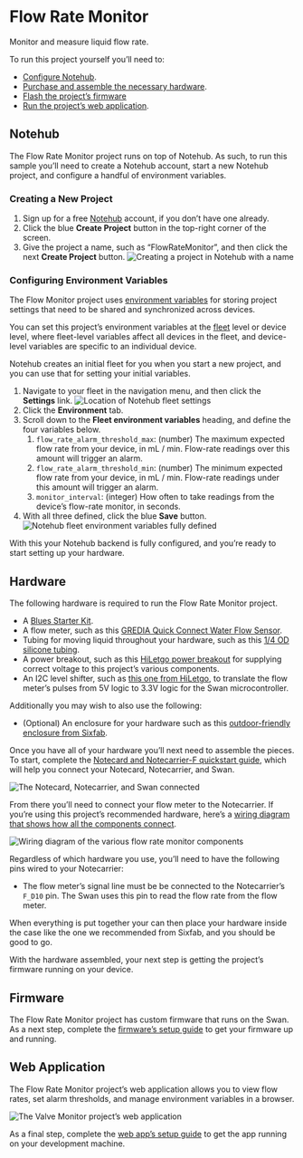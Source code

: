 # Flow Rate Monitor

Monitor and measure liquid flow rate.

To run this project yourself you’ll need to:

* [Configure Notehub](#notehub).
* [Purchase and assemble the necessary hardware](#hardware).
* [Flash the project’s firmware](#firmware)
* [Run the project’s web application](#web-application).

## Notehub

The Flow Rate Monitor project runs on top of Notehub. As such, to run this sample
you’ll need to create a Notehub account, start a new Notehub project, and configure
a handful of environment variables.

### Creating a New Project

1. Sign up for a free [Notehub](https://notehub.io) account, if you don’t have one
already.
1. Click the blue **Create Project** button in the top-right corner of the screen.
1. Give the project a name, such as “FlowRateMonitor”, and then click the next
**Create Project** button.
![Creating a project in Notehub with a name](images/notehub-create-project.png)

### Configuring Environment Variables

The Flow Monitor project uses [environment variables](https://dev.blues.io/guides-and-tutorials/notecard-guides/understanding-environment-variables/)
for storing project settings that need to be shared and synchronized across
devices.

You can set this project’s environment variables at the [fleet](https://dev.blues.io/reference/glossary/#fleet)
level or device level, where fleet-level variables affect all devices in the
fleet, and device-level variables are specific to an individual device.

Notehub creates an initial fleet for you when you start a new project, and you
can use that for setting your initial variables.

1. Navigate to your fleet in the navigation menu, and then click the **Settings**
link.
![Location of Notehub fleet settings](images/notehub-fleet-settings.png)
1. Click the **Environment** tab.
1. Scroll down to the **Fleet environment variables** heading, and define the
four variables below.
    1. `flow_rate_alarm_threshold_max`: (number) The maximum expected flow rate
    from your device, in mL / min. Flow-rate readings over this amount will trigger
    an alarm.
    1. `flow_rate_alarm_threshold_min`: (number) The minimum expected flow rate
    from your device, in mL / min. Flow-rate readings under this amount will trigger
    an alarm.
    1. `monitor_interval`: (integer) How often to take readings from the device’s
    flow-rate monitor, in seconds.
1. With all three defined, click the blue **Save** button.
![Notehub fleet environment variables fully defined](images/notehub-env-vars-defined.png)

With this your Notehub backend is fully configured, and you’re ready to start
setting up your hardware.

## Hardware

The following hardware is required to run the Flow Rate Monitor project.

* A [Blues Starter Kit](https://shop.blues.io/collections/blues-starter-kits).
* A flow meter, such as this [GREDIA Quick Connect Water Flow Sensor](https://www.amazon.com/dp/B07RD4JXLY/ref=cm_sw_r_api_i_652XGBZAS7RN06BSSHRT_0).
* Tubing for moving liquid throughout your hardware, such as this
[1/4 OD silicone tubing](https://www.amazon.com/dp/B09H4RNGGG/ref=cm_sw_r_api_i_H171CC4D2EDPPM23X8A4_0?th=1).
* A power breakout, such as this [HiLetgo power breakout](https://www.amazon.com/dp/B07X9SQKL6/ref=cm_sw_r_api_i_5JYD92FH343E04VKPMR5_0)
for supplying correct voltage to this project’s various components.
* An I2C level shifter, such as [this one from HiLetgo](https://www.amazon.com/dp/B07F7W91LC/ref=cm_sw_r_api_i_FZPJ7VRY2329ARNQ3W22_0), to
translate the flow meter’s pulses from 5V logic to 3.3V logic for the Swan
microcontroller.

Additionally you may wish to also use the following:

* (Optional) An enclosure for your hardware such as this
[outdoor-friendly enclosure from Sixfab](https://sixfab.com/product/raspberry-pi-ip54-outdoor-iot-project-enclosure/).

Once you have all of your hardware you’ll next need to assemble the pieces.
To start, complete the [Notecard and Notecarrier-F quickstart guide](https://dev.blues.io/quickstart/notecard-quickstart/notecard-and-notecarrier-f/), which will help
you connect your Notecard, Notecarrier, and Swan.

![The Notecard, Notecarrier, and Swan connected](images/notecard-and-notecarrier.jpg)

From there you’ll need to connect  your flow meter to the Notecarrier. If you’re using this project’s recommended hardware, here’s a [wiring diagram that shows how all the components connect](https://miro.com/app/board/uXjVP1OBst0=/).

![Wiring diagram of the various flow rate monitor components](images/wiring-diagram.png)

Regardless of which hardware you use, you’ll need to have the following pins
wired to your Notecarrier:

* The flow meter’s signal line must be be connected to the Notecarrier’s `F_D10`
pin. The Swan uses this pin to read the flow rate from the flow meter.

When everything is put together your can then place your hardware inside the case like the one we recommended from Sixfab, and you should be good to go.

With the hardware assembled, your next step is getting the project’s firmware running on
your device.

## Firmware

The Flow Rate Monitor project has custom firmware that runs on the Swan. As a next step,
complete the [firmware’s setup guide](firmware/) to get your firmware up and running.

## Web Application

The Flow Rate Monitor project’s web application allows you to view flow rates, set alarm thresholds, and manage environment variables in a
browser.

![The Valve Monitor project’s web application](images/web-app.png)

As a final step, complete the [web app’s setup guide](web-app/) to get the app running
on your development machine.
